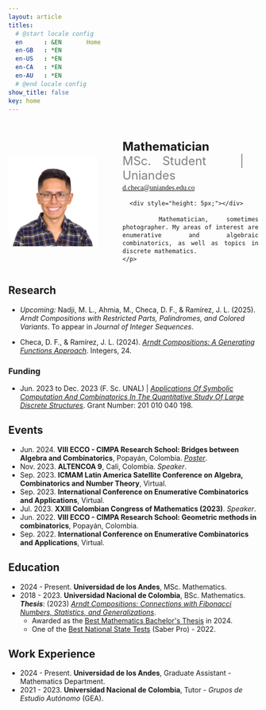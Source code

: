```yaml
---
layout: article
titles:
  # @start locale config
  en      : &EN       Home
  en-GB   : *EN
  en-US   : *EN
  en-CA   : *EN
  en-AU   : *EN
  # @end locale config
show_title: false
key: home
---
```


<div style="display: flex; flex-wrap: wrap; align-items: center; margin-top: 40px;">

  <div class="profile-image">
    <img src="assets/images/profile/profile.jpg" alt="Daniel" width="180" height="180" class="circle shadow">
  </div>
  <div class="profile-description">
    <p>
      <b style="font-size: 24px; line-height: 1.2">Mathematician </b> <br>
      <span style="font-size: 24px; color: #808080; line-height: 1.2">MSc. Student &nbsp; | &nbsp; Uniandes </span> <br>
      <a href="mailto:d.checa@uniandes.edu.co" style="font-family: 'Fira Code'; font-weight:400">d.checa@uniandes.edu.co</a>
      
      <div style="height: 5px;"></div>

      Mathematician, sometimes photographer. My areas of interest are enumerative and algebraic combinatorics, as well as topics in discrete mathematics.
    </p>
  </div>
</div>

## Research

- *Upcoming:* Nadji, M. L., Ahmia, M., Checa, D. F., & Ramírez, J. L. (2025). *Arndt Compositions with Restricted Parts, Palindromes, and Colored Variants*. To appear in *Journal of Integer Sequences*.

- Checa, D. F., & Ramírez, J. L. (2024). <a href="https://math.colgate.edu/~integers/y35/y35.pdf" target="_blank">*Arndt Compositions: A Generating Functions Approach*</a>. Integers, 24.

### Funding

- Jun. 2023 to Dec. 2023 (F. Sc. UNAL) \| <a href="http://www.hermes.unal.edu.co/pages/Consultas/Proyecto.xhtml?idProyecto=57340" target="_blank"> *Applications Of Symbolic Computation And Combinatorics In The Quantitative Study Of Large Discrete Structures*</a>. Grant Number: 201 010 040 198.

## Events

- Jun. 2024. **VIII ECCO - CIMPA Research School: Bridges between Algebra and Combinatorics**, Popayán, Colombia. <a href="posters/ecco2024.pdf" target="_blank">*Poster*</a>.
- Nov. 2023. **ALTENCOA 9**, Cali, Colombia. *Speaker*.
- Sep. 2023. **ICMAM Latin America Satellite Conference on Algebra, Combinatorics and Number Theory**, Virtual.
- Sep. 2023. **International Conference on Enumerative Combinatorics and Applications**, Virtual.
- Jul. 2023. **XXIII Colombian Congress of Mathematics (2023)**. *Speaker*.
- Jun. 2022. **VIII ECCO - CIMPA Research School: Geometric methods in combinatorics**, Popayán, Colombia.
- Sep. 2022. **International Conference on Enumerative Combinatorics and Applications**, Virtual.

## Education

- 2024 - Present. **Universidad de los Andes**, MSc. Mathematics.
- 2018 - 2023. **Universidad Nacional de Colombia**, BSc. Mathematics.<br>
  ***Thesis***: (2023) <a href="https://oeis.org/A000045/a000045_3.pdf" target="_blank">*Arndt Compositions: Connections with Fibonacci Numbers, Statistics, and Generalizations*</a>.
  - Awarded as the <a href="https://pregrado.unal.edu.co/media/pdf_docs/mejores_trabajos/Res_010__2024_VA.pdf" target="_blank">Best Mathematics Bachelor's Thesis</a> in 2024.
  - One of the <a href="https://www.acreditta.com/credential/1490ec10-df23-44e9-9b65-9c5ca85c21c5?utm_source=copy&resource_type=badge&resource=1490ec10-df23-44e9-9b65-9c5ca85c21c5" target="_blank">Best National State Tests</a> (Saber Pro) - 2022.

## Work Experience

- 2024 - Present. **Universidad de los Andes**, Graduate Assistant - Mathematics Department.
- 2021 - 2023. **Universidad Nacional de Colombia**, Tutor - *Grupos de Estudio Autónomo* (GEA).

<style>
/* General styles */
.profile-image {
  flex: 0 0 auto;
  text-align: center;
  position: relative;
  width: 180px;
  height: 180px;
  margin: 0 auto; /* Center alignment for smaller screens */
}

.profile-description {
  flex: 1;
  min-width: 250px;
  text-align: justify;
  margin-left: 50px;
  align-items: center;
}

.email-link {
  font-family: map-get($base, font-family-code);
}

/* Mobile-specific adjustments */
@media (max-width: 768px) {
  .profile-image {
    margin: 0 auto; /* Center the image */
    text-align: center;
  }

  .profile-description {
    margin-left: 0; /* Remove left margin for proper alignment */
    text-align: center; /* Optional: Center-align text */
  }
}
</style>